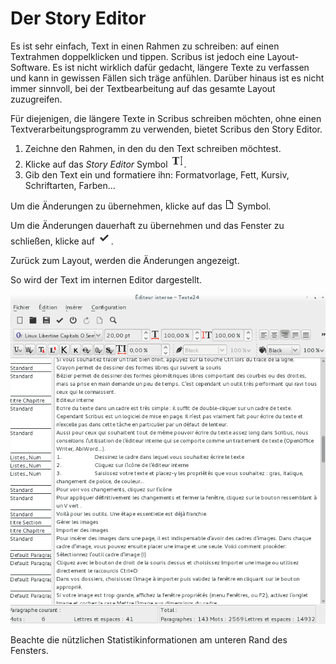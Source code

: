 # Der Story Editor

Es ist sehr einfach, Text in einen Rahmen zu schreiben: auf einen Textrahmen doppelklicken und tippen. Scribus ist jedoch eine Layout-Software. Es ist nicht wirklich dafür gedacht, längere Texte zu verfassen und kann in gewissen Fällen sich träge anfühlen. Darüber hinaus ist es nicht immer sinnvoll, bei der Textbearbeitung auf das gesamte Layout zuzugreifen.

Für diejenigen, die längere Texte in Scribus schreiben möchten, ohne einen Textverarbeitungsprogramm zu verwenden, bietet Scribus den Story Editor.

1. Zeichne den Rahmen, in den du den Text schreiben möchtest.
2. Klicke auf das _Story Editor_ Symbol ![](story-editor/story-editor.png).
3. Gib den Text ein und formatiere ihn: Formatvorlage, Fett, Kursiv, Schriftarten, Farben...

Um die Änderungen zu übernehmen, klicke auf das ![](story-editor/update.png) Symbol.

Um die Änderungen dauerhaft zu übernehmen und das Fenster zu schließen, klicke auf ![](story-editor/exit.png).

Zurück zum Layout, werden die Änderungen angezeigt.

So wird der Text im internen Editor dargestellt.

![](story-editor/story-editor-fr.png)

Beachte die nützlichen Statistikinformationen am unteren Rand des Fensters.
